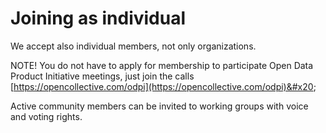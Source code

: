 # Joining as individual

We accept also individual members, not only organizations.&#x20;

NOTE! You do not have to apply for membership to participate Open Data Product Initiative meetings, just join the calls [https://opencollective.com/odpi](https://opencollective.com/odpi)&#x20;

Active community members can be invited to working groups with voice and voting rights.&#x20;
